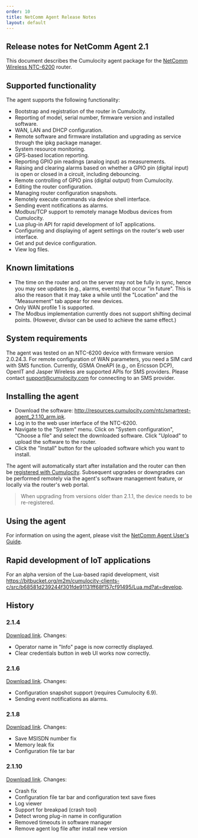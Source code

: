 ```yaml
---
order: 10
title: NetComm Agent Release Notes
layout: default
---
```


## Release notes for NetComm Agent 2.1

This document describes the Cumulocity agent package for the [NetComm Wireless NTC-6200](www.netcommwireless.com/product/m2m/ntc-6200) router.

## Supported functionality

The agent supports the following functionality:

* Bootstrap and registration of the router in Cumulocity.
* Reporting of model, serial number, firmware version and installed software.
* WAN, LAN and DHCP configuration.
* Remote software and firmware installation and upgrading as service through the ipkg package manager.
* System resource monitoring.
* GPS-based location reporting.
* Reporting GPIO pin readings (analog input) as measurements.
* Raising and clearing alarms based on whether a GPIO pin (digital input) is open or closed in a circuit, including debouncing.
* Remote controlling of GPIO pins (digital output) from Cumulocity.
* Editing the router configuration.
* Managing router configuration snapshots.
* Remotely execute commands via device shell interface.
* Sending event notifications as alarms.
* Modbus/TCP support to remotely manage Modbus devices from Cumulocity.
* Lua plug-in API for rapid development of IoT applications.
* Configuring and displaying of agent settings on the router's web user interface.
* Get and put device configuration.
* View log files.

## Known limitations

* The time on the router and on the server may not be fully in sync, hence you may see updates (e.g., alarms, events) that occur "in future". This is also the reason that it may take a while until the "Location" and the "Measurement" tab appear for new devices.
* Only WAN profile 1 is supported.
* The Modbus implementation currently does not support shifting decimal points. (However, divisor can be used to achieve the same effect.)

## System requirements

The agent was tested on an NTC-6200 device with firmware version 2.0.24.3. For remote configuration of WAN parameters, you need a SIM card with SMS function. Currently, GSMA OneAPI (e.g., on Ericsson DCP), OpenIT and Jasper Wireless are supported APIs for SMS providers. Please contact <support@cumulocity.com> for connecting to an SMS provider.

## Installing the agent

* Download the software: http://resources.cumulocity.com/ntc/smartrest-agent_2.1.10_arm.ipk.
* Log in to the web user interface of the NTC-6200.
* Navigate to the "System" menu. Click on "System configuration", "Choose a file" and select the downloaded software. Click "Upload" to upload the software to the router.
* Click the "Install" button for the uploaded software which you want to install.

The agent will automatically start after installation and the router can then be [registered with Cumulocity](/guides/devices/netcomm/netcomm-usersguide#connect). Subsequent upgrades or downgrades can be performed remotely via the agent's software management feature, or locally via the router's web portal.

> When upgrading from versions older than 2.1.1, the device needs to be re-registered.

## Using the agent

For information on using the agent, please visit the [NetComm Agent User's Guide](/guides/devices/netcomm/netcomm-usersguide).

## Rapid development of IoT applications

For an alpha version of the Lua-based rapid development, visit https://bitbucket.org/m2m/cumulocity-clients-c/src/b68581d239244f301fde91131ff68f157cf91495/Lua.md?at=develop.

## History

### 2.1.4

[Download link](http://resources.cumulocity.com/ntc/smartrest-agent_2.1.4_arm.ipk). Changes:

* Operator name in "Info" page is now correctly displayed.
* Clear credentials button in web UI works now correctly.

### 2.1.6

[Download link](http://resources.cumulocity.com/ntc/smartrest-agent_2.1.6_arm.ipk). Changes:

* Configuration snapshot support (requires Cumulocity 6.9).
* Sending event notifications as alarms.

### 2.1.8

[Download link](http://resources.cumulocity.com/ntc/smartrest-agent_2.1.8_arm.ipk). Changes:

* Save MSISDN number fix
* Memory leak fix
* Configuration file tar bar


### 2.1.10

[Download link](http://resources.cumulocity.com/ntc/smartrest-agent_2.1.10_arm.ipk). Changes:

* Crash fix
* Configuration file tar bar and configuration text save fixes
* Log viewer
* Support for breakpad (crash tool)
* Detect wrong plug-in name in configuration
* Removed timeouts in software manager
* Remove agent log file after install new version

